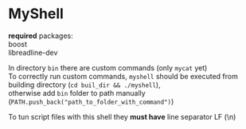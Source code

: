 # MyShell

**required** packages:
<br>boost
<br>libreadline-dev

In directory `bin` there are custom commands (only `mycat` yet)<br>
To correctly run custom commands, `myshell` should be executed from building directory (`cd buil_dir && ./myshell`),<br>
otherwise add `bin` folder to path manually (`PATH.push_back("path_to_folder_with_command")`)


To tun script files with this shell they **must have** line separator LF (\n) 